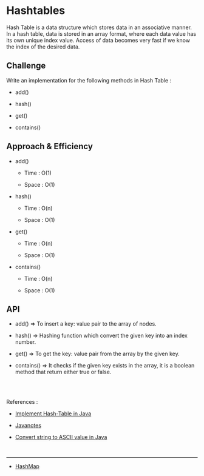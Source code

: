 # Hashtables

Hash Table is a data structure which stores data in an associative manner. In a hash table, data is stored in an array format, where each data value has its own unique index value. Access of data becomes very fast if we know the index of the desired data.

## Challenge

Write an implementation for the following methods in Hash Table : 

  - add()

  - hash()

  - get()

  - contains()

## Approach & Efficiency


  - add()

    * Time : O(1)

    * Space : O(1)

  - hash()

    * Time : O(n)

    * Space : O(1)

  - get()

    * Time : O(n)

    * Space : O(1)

  - contains()

    * Time : O(n)

    * Space : O(1)


## API


  - add() => To insert a key: value pair to the array of nodes.

  - hash() => Hashing function which convert the given key into an index number.  

  - get() => To get the key: value pair from the array by the given key.

  - contains() => It checks if the given key exists in the array, it is a boolean method that return either true or false. 


<br>
<br>

References : 

- [Implement Hash-Table in Java](https://www.youtube.com/watch?v=bBKu9gJr_y0&t=688s)

- [Javanotes](https://math.hws.edu/javanotes/c10/ex3-ans.html)

- [Convert string to ASCII value in Java](http://easyonlineconverter.com/codes/java_codes/convert-strin-to-ASCII-value-in-java.html)


<br>
<hr>

- [HashMap](./HashMap.md)

